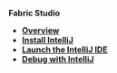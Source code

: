 
<strong>Fabric Studio<strong>
<ul>
<li><a href="/articles/04_fabric_studio/04a_IntelliJ/01_intelliJ_overview.md">Overview</a></li> 
<li><a href="/articles/04_fabric_studio/04a_IntelliJ/02_intelliJ_install.md">Install IntelliJ</a></li>
<li><a href="/articles/04_fabric_studio/04a_IntelliJ/03_intelliJ_from_fabric_studio.md">Launch the IntelliJ IDE</a></li>  
<li><a href="/articles/04_fabric_studio/04a_IntelliJ/04_debugging_with_intelliJ.md">Debug with IntelliJ</a></li>  
</ul>


